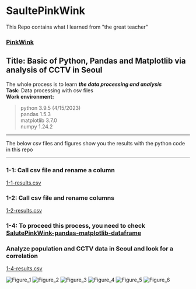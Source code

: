 # SaultePinkWink
This Repo contains what I learned from "the great teacher" 
### [PinkWink](https://github.com/PinkWink)
## Title: Basic of Python, Pandas and Matplotlib via analysis of CCTV in Seoul
The whole process is to learn _**the data processing and analysis**_
<br/>**Task:** Data processing with csv files 
<br/>**Work environment:** 
> python 3.9.5 (4/15/2023)
<br/>pandas 1.5.3 
<br/>matplotlib 3.7.0
<br/>numpy 1.24.2
***
The below csv files and figures show you the results with the python code in this repo
***
### 1-1: Call csv file and rename a column
[1-1-results.csv](https://github.com/JohnkeyLee/SaultePinkWink-chapter-1/files/11179705/1-1-results.csv)

### 1-2: Call csv file and rename columns
[1-2-results.csv](https://github.com/JohnkeyLee/SaultePinkWink-chapter-1/files/11179704/1-2-results.csv)

### 1-4: To proceed this process, you need to check [SalutePinkWink-pandas-matplotlib-dataframe](https://github.com/JohnkeyLee/SalutePinkWink-pandas-matplotlib-dataframe)
### Analyze population and CCTV data in Seoul and look for a correlation
[1-4-results.csv](https://github.com/JohnkeyLee/SaultePinkWink-chapter-1/files/11193084/1-4-results.csv)

![Figure_1](https://user-images.githubusercontent.com/103592307/230972478-6808dac8-83b7-4dbd-87eb-0674744c6987.png)
![Figure_2](https://user-images.githubusercontent.com/103592307/230972470-7beb9231-1038-4b9c-ab0e-5e53620af044.png)
![Figure_3](https://user-images.githubusercontent.com/103592307/230972471-309614d2-6343-4a7f-b67b-4fcccdad09ab.png)
![Figure_4](https://user-images.githubusercontent.com/103592307/230972472-64f6ec5b-7744-4463-a117-446c8c7bbd11.png)
![Figure_5](https://user-images.githubusercontent.com/103592307/230972474-1d52846b-7b73-4f94-9e29-af84a32cf003.png)
![Figure_6](https://user-images.githubusercontent.com/103592307/230972475-884b83e5-5249-4990-b167-723bd7060f95.png)

